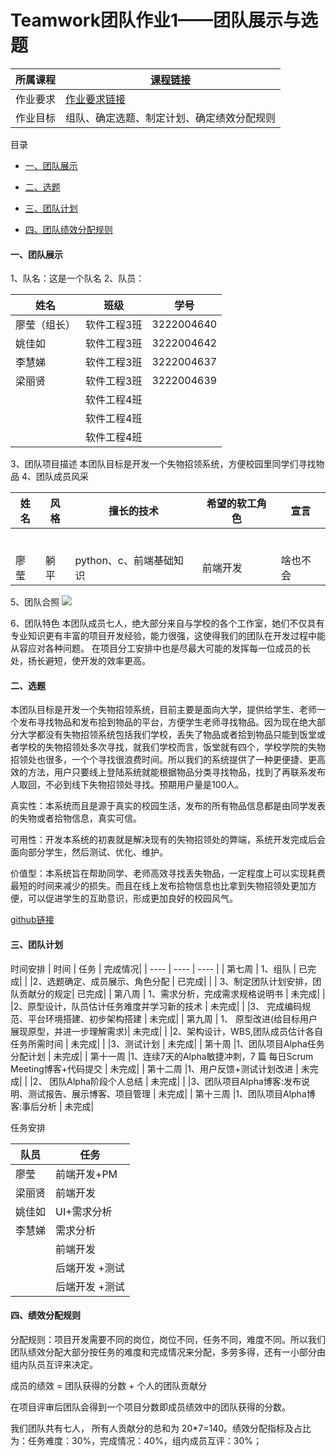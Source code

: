 # Teamwork团队作业1——团队展示与选题
|   所属课程   |<a href= "https://edu.cnblogs.com/campus/gdgy/SoftwareEngineering2024/">课程链接</a>   |      
| ---- | ---- | 
|  作业要求    |  <a href=" https://edu.cnblogs.com/campus/gdgy/SoftwareEngineering2024/homework/13138  ">作业要求链接</a>  |   
|  作业目标    |  组队、确定选题、制定计划、确定绩效分配规则    |  

目录      
* [一、团队展示](#团队展示)  

* [二、选题](#选题)  

* [三、团队计划](#团队计划)  

* [四、团队绩效分配规则](#团队绩效分配规则) 

<h4 id="团队展示">一、团队展示</h4>

1、队名：这是一个队名
2、队员：

|   姓名   |   班级   |   学号   |
| ---- | ---- |  ----  |
|    廖莹（组长）  |  软件工程3班    | 3222004640     |
|    姚佳如  |  软件工程3班    | 3222004642     |
|    李慧娣  |  软件工程3班    | 3222004637     |
|    梁丽贤  |  软件工程3班    | 3222004639     |
|      |  软件工程4班    |      |
|     |  软件工程4班    |    |
|      |  软件工程4班    |      |
3、团队项目描述
本团队目标是开发一个失物招领系统，方便校园里同学们寻找物品
4、团队成员风采

 |   姓名   |   风格   |   擅长的技术  |   希望的软工角色  |   宣言 |
| ---- | ---- |  ----  |  ----  |  ----  |
|      |     |      |      |       |      ||
|    |      |      |     |      |
|   |      |     |     |      |
|      |      |      |     |      |
|    |      |      |    |      |
|     |      |    |      |      |
|  廖莹    |  躺平  |  python、c、前端基础知识    | 前端开发   |  啥也不会    |

5、团队合照
![](https://img2024.cnblogs.com/blog/3397785/202404/3397785-20240413111754354-1173637633.jpg)

6、团队特色
  本团队成员七人，绝大部分来自与学校的各个工作室，她们不仅具有专业知识更有丰富的项目开发经验，能力很强，这使得我们的团队在开发过程中能从容应对各种问题。
  在项目分工安排中也是尽最大可能的发挥每一位成员的长处，扬长避短，使开发的效率更高。
<h4 id="选题">二、选题</h4>
 本团队目标是开发一个失物招领系统，目前主要是面向大学，提供给学生、老师一个发布寻找物品和发布拾到物品的平台，方便学生老师寻找物品。因为现在绝大部分大学都没有失物招领系统包括我们学校，丢失了物品或者拾到物品只能到饭堂或者学校的失物招领处多次寻找，就我们学校而言，饭堂就有四个，学校学院的失物招领处也很多，一个个寻找很浪费时间。所以我们的系统提供了一种更便捷、更高效的方法，用户只要线上登陆系统就能根据物品分类寻找物品，找到了再联系发布人取回，不必到线下失物招领处寻找。预期用户量是100人。

真实性：本系统而且是源于真实的校园生活，发布的所有物品信息都是由同学发表的失物或者拾物信息，真实可信。

可用性：开发本系统的初衷就是解决现有的失物招领处的弊端，系统开发完成后会面向部分学生，然后测试、优化、维护。

价值型：本系统旨在帮助同学、老师高效寻找丢失物品，一定程度上可以实现耗费最短的时间来减少的损失。而且在线上发布拾物信息也比拿到失物招领处更加方便，可以促进学生的互助意识，形成更加良好的校园风气。

<a href="https://github.com/Team-of-rjgc/Teamwork">github链接</a>

<h4 id="团队计划">三、团队计划</h4>

时间安排
|   时间   | 任务     |      完成情况|
| ---- | ---- |   ----  |
|   第七周   |  1、组队    |      已完成|
|           |2、选题确定、成员展示、角色分配  | 已完成|
|           | 3、制定团队计划安排，团队贡献分的规定| 已完成|
|    第八周  | 1、需求分析，完成需求规格说明书 | 未完成|
|           |2、原型设计，队员估计任务难度并学习新的技术 | 未完成|
|           |3、 完成编码规范、平台环境搭建、初步架构搭建 | 未完成|
|   第九周        | 1、 原型改进(给目标用户展现原型，并进一步理解需求)| 未完成|
|           |2、架构设计，WBS,团队成员估计各自任务所需时间  | 未完成|
|           |3、测试计划  | 未完成|
|     第十周      |1、团队项目Alpha任务分配计划  | 未完成|
|       第十一周    |1、连续7天的Alpha敏捷冲刺，7 篇 每日Scrum Meeting博客+代码提交  | 未完成|
|     第十二周      |1、用户反馈+测试计划改进  | 未完成|
|           |2、 团队Alpha阶段个人总结 | 未完成|
|           |3、团队项目Alpha博客:发布说明、测试报告、展示博客、项目管理  | 未完成|
|    第十三周       |1、团队项目Alpha博客:事后分析  | 未完成|

任务安排

|   队员   |  任务    |   
| ---- | ---- | 
|  廖莹    |   前端开发+PM   |      
|  梁丽贤    |   前端开发   |   
|  姚佳如    |   UI+需求分析   |   
|   李慧娣   |  需求分析    |   
|      |    前端开发  |   
|      |   后端开发 +测试  |   
|      |   后端开发 +测试  |  
<h4 id="团队绩效分配规则">四、绩效分配规则</h4>
分配规则：项目开发需要不同的岗位，岗位不同，任务不同，难度不同。所以我们团队绩效分配大部分按任务的难度和完成情况来分配，多劳多得，还有一小部分由组内队员互评来决定。

成员的绩效 = 团队获得的分数 + 个人的团队贡献分

在项目评审后团队会得到一个项目分数即成员绩效中的团队获得的分数。

我们团队共有七人， 所有人贡献分的总和为 20*7=140。绩效分配指标及占比为：任务难度：30%，完成情况：40%，组内成员互评：30%；
